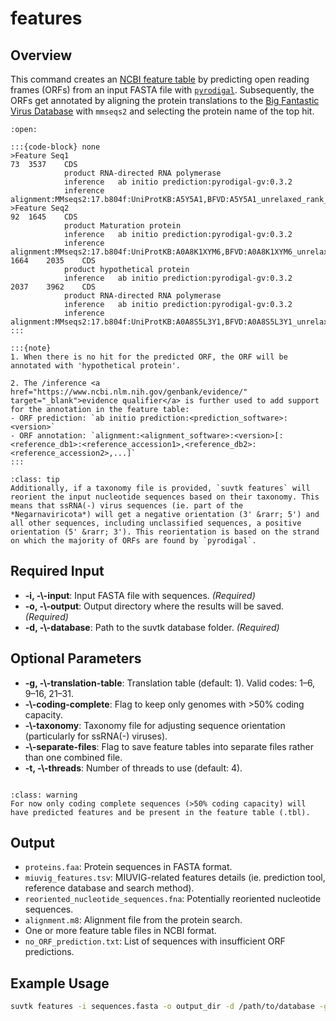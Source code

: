 # features

## Overview
This command creates an <a href="https://www.ncbi.nlm.nih.gov/WebSub/html/help/feature-table.html" target="_blank">NCBI feature table</a> by predicting open reading frames (ORFs) from an input FASTA file with <a href="https://github.com/althonos/pyrodigal" target="_blank">`pyrodigal`</a>. Subsequently, the ORFs get annotated by aligning the protein translations to the <a href="https://bfvd.steineggerlab.workers.dev/" target="_blank">Big Fantastic Virus Database</a> with `mmseqs2` and selecting the protein name of the top hit.

```{dropdown} Example
:open:

:::{code-block} none
>Feature Seq1
73	3537	CDS
			product	RNA-directed RNA polymerase 
			inference	ab initio prediction:pyrodigal-gv:0.3.2
			inference	alignment:MMseqs2:17.b804f:UniProtKB:A5Y5A1,BFVD:A5Y5A1_unrelaxed_rank_001_alphafold2_ptm_model_3_seed_000
>Feature Seq2
92	1645	CDS
			product	Maturation protein
			inference	ab initio prediction:pyrodigal-gv:0.3.2
			inference	alignment:MMseqs2:17.b804f:UniProtKB:A0A8K1XYM6,BFVD:A0A8K1XYM6_unrelaxed_rank_001_alphafold2_ptm_model_3_seed_000
1664	2035	CDS
			product	hypothetical protein
			inference	ab initio prediction:pyrodigal-gv:0.3.2
2037	3962	CDS
			product	RNA-directed RNA polymerase 
			inference	ab initio prediction:pyrodigal-gv:0.3.2
			inference	alignment:MMseqs2:17.b804f:UniProtKB:A0A8S5L3Y1,BFVD:A0A8S5L3Y1_unrelaxed_rank_001_alphafold2_ptm_model_2_seed_000
:::

:::{note}
1. When there is no hit for the predicted ORF, the ORF will be annotated with 'hypothetical protein'.

2. The /inference <a href="https://www.ncbi.nlm.nih.gov/genbank/evidence/" target="_blank">evidence qualifier</a> is further used to add support for the annotation in the feature table:
- ORF prediction: `ab initio prediction:<prediction_software>:<version>`
- ORF annotation: `alignment:<alignment_software>:<version>[:<reference_db1>:<reference_accession1>,<reference_db2>:<reference_accession2>,...]`
:::
```

```{admonition} Reorientation of sequences
:class: tip
Additionally, if a taxonomy file is provided, `suvtk features` will reorient the input nucleotide sequences based on their taxonomy. This means that ssRNA(-) virus sequences (ie. part of the *Negarnaviricota*) will get a negative orientation (3' &rarr; 5') and all other sequences, including unclassified sequences, a positive orientation (5' &rarr; 3'). This reorientation is based on the strand on which the majority of ORFs are found by `pyrodigal`.
```

## Required Input
- **-i, -\\\-input**: Input FASTA file with sequences. *(Required)*
- **-o, -\\\-output**: Output directory where the results will be saved. *(Required)*
- **-d, -\\\-database**: Path to the suvtk database folder. *(Required)*

## Optional Parameters
- **-g, -\\\-translation-table**: Translation table (default: 1). Valid codes: 1–6, 9–16, 21–31.
- **-\\\-coding-complete**: Flag to keep only genomes with >50% coding capacity.
- **-\\\-taxonomy**: Taxonomy file for adjusting sequence orientation (particularly for ssRNA(-) viruses).
- **-\\\-separate-files**: Flag to save feature tables into separate files rather than one combined file.
- **-t, -\\\-threads**: Number of threads to use (default: 4).

<div style="margin-top: 2em;"></div>

```{admonition} Warning
:class: warning
For now only coding complete sequences (>50% coding capacity) will have predicted features and be present in the feature table (.tbl).
```

## Output
- `proteins.faa`: Protein sequences in FASTA format.
- `miuvig_features.tsv`: MIUVIG-related features details (ie. prediction tool, reference database and search method).
- `reoriented_nucleotide_sequences.fna`: Potentially reoriented nucleotide sequences.
- `alignment.m8`: Alignment file from the protein search.
- One or more feature table files in NCBI format.
- `no_ORF_prediction.txt`: List of sequences with insufficient ORF predictions.

## Example Usage
```bash
suvtk features -i sequences.fasta -o output_dir -d /path/to/database -g 1 --coding-complete --taxonomy taxonomy.tsv -t 4
